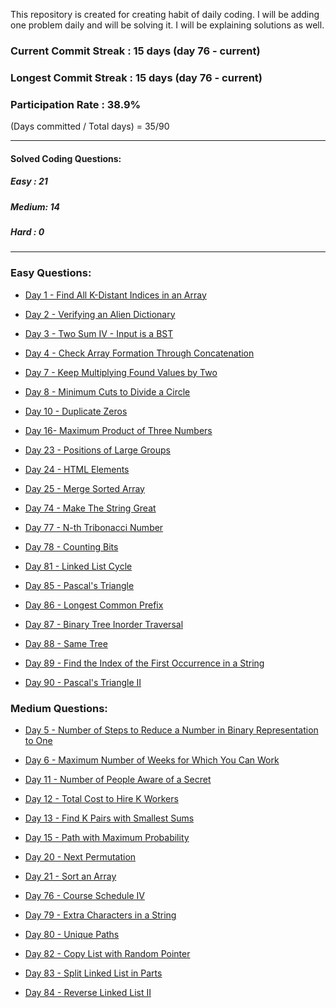 This repository is created for creating habit of daily coding. I will be adding one problem daily and will be solving it. I will be explaining solutions as well. 


### Current Commit Streak : 15 days (day 76 - current)
### Longest Commit Streak : 15 days (day 76 - current)
### Participation Rate : 38.9% 
(Days committed / Total days) = 35/90

-----

#### Solved Coding Questions:
##### Easy : 21
##### Medium: 14
##### Hard  : 0

-----
### Easy Questions:

* [Day 1 - Find All K-Distant Indices in an Array](./Day%201%20-%20Find%20All%20K-Distant%20Indices%20in%20an%20Array%20(Easy)/question.md)

* [Day 2 - Verifying an Alien Dictionary](./Day%202%20-%20Verifying%20an%20Alien%20Dictionary%20(Easy)/question.md)

* [Day 3 - Two Sum IV - Input is a BST](./Day%203%20-%20Two%20Sum%20IV%20-%20Input%20is%20a%20BST%20(Easy)/question.md)

* [Day 4 - Check Array Formation Through Concatenation](./Day%204%20-%20Check%20Array%20Formation%20Through%20Concatenation%20(Easy)/question.md)

* [Day 7 - Keep Multiplying Found Values by Two](./Day%207%20-%20Keep%20Multiplying%20Found%20Values%20by%20Two%20(Easy)/question.md)

* [Day 8 - Minimum Cuts to Divide a Circle](./Day%208%20-%20Minimum%20Cuts%20to%20Divide%20a%20Circle%20(Easy)/question.md)

* [Day 10 - Duplicate Zeros](./Day%2010%20-%20Duplicate%20Zeros%20(Easy)/question.md)

* [Day 16- Maximum Product of Three Numbers](./Day%2016%20-%20Maximum%20Product%20of%20Three%20Numbers%20(Easy)/question.md)

* [Day 23 - Positions of Large Groups](./Day%2023%20-%20Positions%20of%20Large%20Groups/question.md)

* [Day 24 - HTML Elements](./Day%2024%20-%20HTML%20Elements/question.md)

* [Day 25 - Merge Sorted Array](./Day%2025%20-%20Merge%20Sorted%20Array/question.md)

* [Day 74 - Make The String Great](./Day%2074%20-%20Make%20The%20String%20Great%20(Easy)/question.md)

* [Day 77 - N-th Tribonacci Number](./Day%2077%20-%20N-th%20Tribonacci%20Number/question.md)

* [Day 78 - Counting Bits](./Day%2078%20-%20Counting%20Bits/question.md)

* [Day 81 - Linked List Cycle](./Day%2081%20-%20Linked%20List%20Cycle/question.md)

* [Day 85 - Pascal's Triangle](./Day%2085%20-%20Pascal%27s%20Triangle/question.md)

* [Day 86 - Longest Common Prefix](./Day%2086%20-%20Longest%20Common%20Prefix/question.md)

* [Day 87 - Binary Tree Inorder Traversal](./Day%2087%20-%20Binary%20Tree%20Inorder%20Traversal/question.md)

* [Day 88 - Same Tree](./Day%2088%20-%20Same%20Tree/question.md)

* [Day 89 - Find the Index of the First Occurrence in a String](./Day%2089%20-%20Find%20the%20Index%20of%20the%20First%20Occurrence%20in%20a%20String/question.md)

* [Day 90 - Pascal's Triangle II](./Day%2090%20-%20Pascal%27s%20Triangle%20II/question.md)

### Medium Questions:

* [Day 5 - Number of Steps to Reduce a Number in Binary Representation to One](./Day%205%20-%201404.%20Number%20of%20Steps%20to%20Reduce%20a%20Number%20in%20Binary%20Representation%20to%20One%20(Medium)/question.md)

* [Day 6 - Maximum Number of Weeks for Which You Can Work](./Day%206%20-%20Maximum%20Number%20of%20Weeks%20for%20Which%20You%20Can%20Work%20(Medium)/question.md)

* [Day 11 - Number of People Aware of a Secret](./Day%2011%20-%20%20Number%20of%20People%20Aware%20of%20a%20Secret%20(Medium)/question.md)

* [Day 12 - Total Cost to Hire K Workers](./Day%2012%20-%20Total%20Cost%20to%20Hire%20K%20Workers/question.md)

* [Day 13 - Find K Pairs with Smallest Sums](./Day%2013%20-%20Find%20K%20Pairs%20with%20Smallest%20Sums%20(Medium)/question.md)

* [Day 15 - Path with Maximum Probability](./Day%2015%20-%20Path%20with%20Maximum%20Probability/question.md)

* [Day 20 - Next Permutation](./Day%2020%20-%20Next%20Permutation/question.md)

* [Day 21 - Sort an Array](./Day%2021%20-%20Sort%20an%20Array/question.md)

* [Day 76 - Course Schedule IV](./Day%2076%20-%20Course%20Schedule%20IV/question.md)

* [Day 79 - Extra Characters in a String](./Day%2079%20-%20Extra%20Characters%20in%20a%20String/question.md)

* [Day 80 - Unique Paths](./Day%2080%20-%20Unique%20Paths/question.md)

* [Day 82 - Copy List with Random Pointer](./Day%2082%20-%20Copy%20List%20with%20Random%20Pointer/question.md)

* [Day 83 - Split Linked List in Parts](./Day%2083%20-%20Split%20Linked%20List%20in%20Parts/question.md)

* [Day 84 - Reverse Linked List II](./Day%2084%20-%20Reverse%20Linked%20List%20II/question.md)